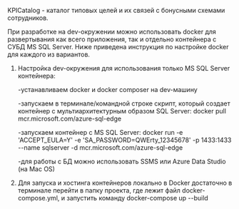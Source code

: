 KPICatalog - каталог типовых целей и их связей с бонусными схемами сотрудников.

При разработке на dev-окружении можно использовать docker для развертывания как всего приложения, так и отдельно контейнера с СУБД MS SQL Server. Ниже приведена инструкция по настройке docker для каждого из вариантов.

1. Настройка dev-окружения для использования только MS SQL Server контейнера:

    -устанавливаем docker и docker composer на dev-машину

    -запускаем в терминале/командной строке скрипт, который создает контейнер с мультиархитектурным образом SQL Server: docker pull mcr.microsoft.com/azure-sql-edge

    -запускаем контейнер с MS SQL Server: docker run -e 'ACCEPT_EULA=Y' -e 'SA_PASSWORD=QWErty_12345678' -p 1433:1433 --name sqlserver -d mcr.microsoft.com/azure-sql-edge

    -для работы с БД можно использовать SSMS или Azure Data Studio (на Mac OS)

2. Для запуска и хостинга контейнеров локально в Docker достаточно в терминале перейти в папку проекта, где лежит файл docker-compose.yml, и запустить команду docker-compose up --build